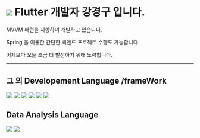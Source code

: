 # <img src="https://img.shields.io/badge/flutter-02569B?style=for-the-badge&logo=Flutter&logoColor=skyblue">  Flutter 개발자 강경구 입니다.


MVVM 패턴을 지향하며 개발하고 있습니다.


Spring 을 이용한 간단한 백엔드 프로젝트 수행도 가능합니다.


어제보다 오늘 조금 더 발전하기 위해 노력합니다.


---
## 그 외 Developement Language /frameWork

<img src="https://img.shields.io/badge/swift-F05138?style=for-the-badge&logo=Swift&logoColor=skyblue"> <img src="https://img.shields.io/badge/Java-ffffff?style=for-the-badge&logo=Java&logoColor=red"> <img src="https://img.shields.io/badge/python-306998?style=for-the-badge&logo=Python&logoColor=yellow"> <img src="https://img.shields.io/badge/Flask-ffffff?style=for-the-badge&logo=Flask&logoColor=black"> <img src="https://img.shields.io/badge/springboot-6DB33F?style=for-the-badge&logo=Springboot&logoColor=white"> <img src="https://img.shields.io/badge/spring-6DB33F?style=for-the-badge&logo=Spring&logoColor=white"> 

## Data Analysis Language
<img src="https://img.shields.io/badge/python-306998?style=for-the-badge&logo=Python&logoColor=yellow"> <img src="https://img.shields.io/badge/R-ffffff?style=for-the-badge&logo=R&logoColor=blue"> 






